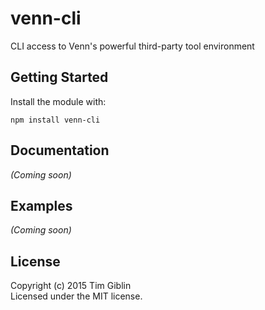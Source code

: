 # venn-cli

CLI access to Venn's powerful third-party tool environment

## Getting Started
Install the module with:
```
npm install venn-cli
```

## Documentation
_(Coming soon)_

## Examples
_(Coming soon)_

## License
Copyright (c) 2015 Tim Giblin  
Licensed under the MIT license.
